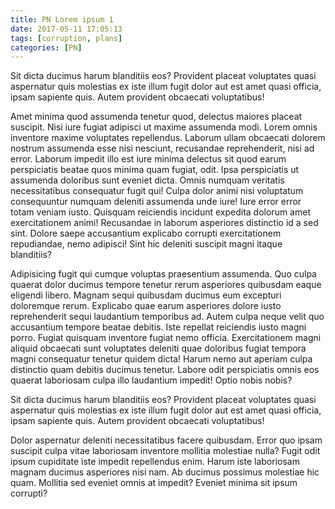 ```yaml
---
title: PN Lorem ipsum 1
date: 2017-05-11 17:05:13
tags: [corruption, plans]
categories: [PN]
---
```


Sit dicta ducimus harum blanditiis eos? Provident placeat voluptates quasi aspernatur quis molestias ex iste illum fugit dolor aut est amet quasi officia, ipsam sapiente quis. Autem provident obcaecati voluptatibus!

<!-- more -->

Amet minima quod assumenda tenetur quod, delectus maiores placeat suscipit. Nisi iure fugiat adipisci ut maxime assumenda modi. Lorem omnis inventore maxime voluptates repellendus. Laborum ullam obcaecati dolorem nostrum assumenda esse nisi nesciunt, recusandae reprehenderit, nisi ad error. Laborum impedit illo est iure minima delectus sit quod earum perspiciatis beatae quos minima quam fugiat, odit. Ipsa perspiciatis ut assumenda doloribus sunt eveniet dicta. Omnis numquam veritatis necessitatibus consequatur fugit qui! Culpa dolor animi nisi voluptatum consequuntur numquam deleniti assumenda unde iure! Iure error error totam veniam iusto. Quisquam reiciendis incidunt expedita dolorum amet exercitationem animi! Recusandae in laborum asperiores distinctio id a sed sint. Dolore saepe accusantium explicabo corrupti exercitationem repudiandae, nemo adipisci! Sint hic deleniti suscipit magni itaque blanditiis?

Adipisicing fugit qui cumque voluptas praesentium assumenda. Quo culpa quaerat dolor ducimus tempore tenetur rerum asperiores quibusdam eaque eligendi libero. Magnam sequi quibusdam ducimus eum excepturi doloremque rerum. Explicabo quae earum asperiores dolore iusto reprehenderit sequi laudantium temporibus ad. Autem culpa neque velit quo accusantium tempore beatae debitis. Iste repellat reiciendis iusto magni porro. Fugiat quisquam inventore fugiat nemo officia. Exercitationem magni aliquid obcaecati sunt voluptates deleniti quae doloribus fugiat tempora magni consequatur tenetur quidem dicta! Harum nemo aut aperiam culpa distinctio quam debitis ducimus tenetur. Labore odit perspiciatis omnis eos quaerat laboriosam culpa illo laudantium impedit! Optio nobis nobis?

Sit dicta ducimus harum blanditiis eos? Provident placeat voluptates quasi aspernatur quis molestias ex iste illum fugit dolor aut est amet quasi officia, ipsam sapiente quis. Autem provident obcaecati voluptatibus!

Dolor aspernatur deleniti necessitatibus facere quibusdam. Error quo ipsam suscipit culpa vitae laboriosam inventore mollitia molestiae nulla? Fugit odit ipsum cupiditate iste impedit repellendus enim. Harum iste laboriosam magnam ducimus asperiores nisi nam. Ab ducimus possimus molestiae hic quam. Mollitia sed eveniet omnis at impedit? Eveniet minima sit ipsum corrupti?
